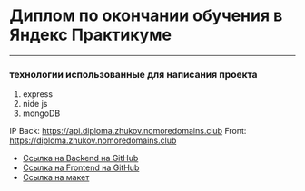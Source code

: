 
# Диплом по окончании обучения в Яндекс Практикуме
------

### технологии использованные для написания проекта
1. express
2. nide js
3. mongoDB

IP 
Back: https://api.diploma.zhukov.nomoredomains.club
Front: https://diploma.zhukov.nomoredomains.club

* [Ссылка на Backend на GitHub](https://github.com/AndreyZhukovSPb/react-mesto-api-full.git )
* [Ссылка на Frontend на GitHub](https://github.com/AndreyZhukovSPb/movies-explorer-frontend.git )
* [Ссылка на макет ](https://disk.yandex.ru/d/Lk_P0TPQ4d5esw )



